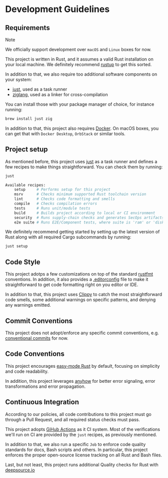 # Development Guidelines

## Requirements

> [!NOTE]
> We officially support development over `macOS` and `Linux` boxes for now.

This project is written in Rust, and it assumes a valid Rust installation on your local machine.
We definitely recommend [rustup](https://rustup.rs/) to get this sorted.

In addition to that, we also require too additional software components on your system:

- [just](https://just.systems), used as a task runner
- [ziglang](https://ziglang.org/), used as a linker for cross-compilation

You can install those with your package manager of choice, for instance running:

```bash
brew install just zig
```

In addition to that, this project also requires [Docker](https://www.docker.com/).
On macOS boxes, you can get that with `Docker Desktop`, `OrbStack` or similar tools.

## Project setup

As mentioned before, this project uses [just](https://just.systems) as a task runner and
defines a few recipes to make things straightforward. You can check them by running:

```bash
just

Available recipes:
    setup     # Performs setup for this project
    msrv      # Checks minimum supported Rust toolchain version
    lint      # Checks code formatting and smells
    compile   # Checks compilation errors
    tests     # Runs unit/module tests
    build     # Builds project according to local or CI environment
    security  # Runs supply-chain checks and generates SecOps artifacts
    e2e suite # Runs E2E/Component tests, where suite is 'ram' or 'disk'
```

We definitely recommend getting started by setting up the latest version of Rust along with
all required Cargo subcommands by running:

```bash
just setup
```

## Code Style

This project adotps a few customizations on top of the standard
[rustfmt](https://rust-lang.github.io/rustfmt)
conventions. In addition, it also provides a
[.editorconfig](https://editorconfig.org/)
file to make it straightforward to get code formatting right on you editor or IDE.

In addition to that, this project uses
[Clippy](https://rust-lang.github.io/rust-clippy)
to catch the most straightforward code smells, some additional warnings on
specific patterns, and denying any warnings emitted.

## Commit Conventions

This project does not adopt/enforce any specific commit conventions, e.g.
[conventional commits](https://www.conventionalcommits.org/en/v1.0.0/)
for now.

## Code Conventions

This project encourages
[easy-mode Rust](https://llogiq.github.io/2024/03/28/easy.html)
by default, focusing on simplicity and code readability.

In addition, this project leverages
[anyhow](https://docs.rs/anyhow/latest/anyhow/)
for better error signaling, error transformations and error propagation.

## Continuous Integration

According to our policies, all code contributions to this project must go through a Pull Request,
and all required status checks must pass.

This project adopts
[GiHub Actions](https://github.com/dotanuki-labs/gradle-wiper/actions)
as it CI system. Most of the verifications we'll run on CI are provided by the `just` recipes,
as previously mentioned.

In addition to that, we also run a specific `Job` to enforce code quality standards for docs,
Bash scripts and others. In particular, this project enforces the proper open-source license
tracking on all Rust and Bash files.

Last, but not least, this project runs additional Quality checks for Rust with
[deepsource.io](https://app.deepsource.com/gh/dotanuki-labs/gradle-wiper/)
